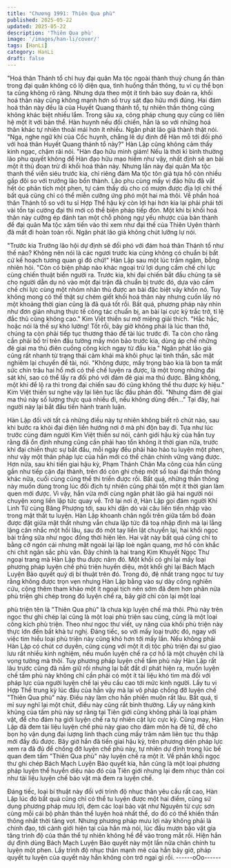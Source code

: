 ```yaml
---
title: "Chương 1991: Thiên Qua phù"
published: 2025-05-22
updated: 2025-05-22
description: 'Thiên Qua phù'
image: '/images/han-li/cover/'
tags: [HanLi]
category: HanLi
draft: false
---
```


"Hoá thân Thánh tổ chỉ huy đại quân Ma tộc ngoài thành thuỷ
chung ẩn thân trong đại quân không có lộ diện qua, tình huống
thần thông, tu vi cụ thể bọn ta cũng không rõ ràng. Nhưng dựa
theo một ít tình báo suy đoán ra, khối hoá thân này cũng không
mạnh hơn số truy sát đạo hữu mới đúng. Hai đám hoá thân này
đều là của Huyết Quang thánh tổ, tự nhiên thần thông cũng không
khác biệt nhiều lắm. Trong sâu xa, công pháp chung quy cũng có
liên hệ một ít với bản thể. Hàn huynh nếu đối chiến, hẳn là so với
những hoá thân khác tự nhiên thoải mái hơn ít nhiều.
Ngân phát lão giả thành thật nói.
"Nga, nghe ngữ khí của Cốc huynh, chẳng lẽ dự định để Hàn mỗ
tới đối phó với hoá thân Huyết Quang thánh tổ này?"
Hàn Lập cũng không cảm thấy kinh ngạc, chậm rãi nói.
"Hàn đạo hữu minh giám! Nếu là thời kì bình thường lão phu
quyết không để Hàn đạo hữu mạo hiểm như vậy, nhất định sẽ an
bài một ít thủ đoạn trừ đi khối hoá thân này. Nhưng lần này đại
quân Ma tộc thanh thế viễn siêu trước kia, chỉ riêng đám Ma tộc
tôn giả tựa hồ còn nhiều gấp đôi so với trưởng lão bổn thành. Lão
phu cùng mấy vị đão hữu đã vắt hết óc phân tích một phen, tự
cảm thấy dù cho có mượn được địa lợi chi thế bất quá cũng chỉ
có thể miễn cưỡng ứng phó một hai mà thôi. Về phần hoá thân
Thánh tổ so với tu sĩ Hợp Thể hậu kỳ còn lợi hại hơn kia lại phải
phái tới vài tồn tại cường đại thì mới có thể biện pháp tiếp đón.
Một khi bị khối hoá thân này cưỡng ép đánh tan một chỗ phòng
ngự yếu nhược của bản thành để đại quân Ma tộc xâm tiến vào
thì xem như đại thế của Thiên Uyên thành đã mất đi hoàn toàn
rồi.
Ngân phát lão giả không chút lưỡng lự nói.

"Trước kia Trưởng lão hội dự định sẽ đối phó với đám hoá thân
Thánh tổ như thế nào? Không nên nói là các ngươi trước kia cũng
không có chuẩn bị bất cứ kế hoạch tương quan gì đó chứ!"
Hàn Lập sau một lúc trầm ngâm, bỗng nhiên hỏi.
"Còn có biện pháp nào khác ngoại trừ lợi dụng cấm chế chi lực
cùng chiến thuật biển người ra. Trước kia, khi đại chiến bắt đầu
chúng ta sẽ cho người dẫn dụ nó vào một đại trận đã chuẩn bị
trước đó, dựa vào cấm chế chi lực cùng một nhóm nhân thủ được
an bài đặc biệt vây khốn nó. Tuy không mong có thể thật sự chém
giết khối hoá thân này nhưng cuốn lấy nó một khoảng thời gian
cũng là đã quá tốt rồi. Bất quá, phương pháp này nhìn như đơn
giản nhưng thực tế công tác chuẩn bị, an bài lại cực kỳ trắc trở, tỉ
lệ đắc thủ cũng không cao."
Kim Việt thiền sư mở miệng giải thích.
"Hắc hắc, hoặc nói là thế sự khó lường! Tốt rồi, bây giờ không
phải là lúc than thở, chúng ta còn phải tiếp tục thương thảo đề tài
lúc trước đi. Ta còn cho rằng cần phải bố trí trên đầu tường mấy
món bảo trước kia, dùng áp chế những đê giai ma thú điên cuồng
công kích ngay từ đầu kia."
Ngân phát lão giả cũng rất nhanh từ trạng thái cảm khái mà khôi
phục lại tinh thần, sắc mặt nghiêm lại chuyển đề tài, nói.
"Không được, mấy trọng bảo kia là bọn ta mất sức chín trâu hai
hổ mới có thể chế luyện ra được, là một trong những đại sát khí,
sao có thể lấy ra đối phó với đám đê giai ma thú được. Bằng
không, một khi để lộ ra thì trong đại chiến sau đó cũng không thể
thu được kỳ hiệu."
Kim Việt thiền sư nghe vậy lại liên tục lắc đầu phản đối.
"Nhưng đám đê giai ma thú này số lượng thực quá nhiều đi, nếu
không dùng đến..."
Tại đây, hai người này lại bắt đầu tiến hành tranh luận.

Hàn Lập đối với tất cả những điều này tự nhiên không biết rõ chút
nào, sau khi bước ra khỏi đại điện liền hướng nơi ở mà phi độn
bay đi.
Tựa như lúc trước cùng đám người Kim Việt thiền sư nói, cảnh
giới hậu kỳ của hắn tuy rằng đã ổn định nhưng cũng cần phải hao
tổn không ít thời gian nữa, trước khi đại chiến thực sự bắt đầu,
mỗi ngày đều phải hảo hảo tu luyện một phen, như vậy một thân
pháp lực của hắn mới có thể chân chính vững vàng được. Hơn
nữa, sau khi tiến giai hậu kỳ, Phạm Thánh Chân Ma công của hắn
cũng gần như tiếp cận đại thành, trên đó còn ghi chép một số loại
đại thần thông khác nữa, cuối cùng cũng thể thi triển được rồi.
Bất quá, những thần thông này muốn dùng trong lúc đối địch tự
nhiên cũng phải tốn một ít thời gian làm quen mới được. Vì vậy,
hắn vừa mới cùng ngân phát lão giả hai người nói chuyện xong
liền lập tức quay về.
Trở lại nơi ở, Hàn Lập gọi đám người Khí Linh Tử cùng Băng
Phượng tới, sau khi dặn dò vài câu liền tiến nhập vào trong mật
thất tu luyện.
Hàn Lập khoanh chân ngồi trên giữa tấm bồ đoàn được đặt giữa
mật thất nhưng vẫn chưa lập tức đả toạ nhập định mà lại lẳng
lặng cân nhắc một hồi lâu, sau đó một tay liền lật chuyển lại, hai
khối ngọc bài trắng sữa như ngọc đồng thời hiện lên.
Hai vật này bất quá cũng chỉ to bằng cỡ ngón cái nhưng mặt
ngoài lại lập loè ngân quang, mơ hồ còn khắc chi chít ngân sắc
phù văn. Đây chính là hai trang Kim Khuyết Ngọc Thư ngoại trang
mà Hàn Lập thu được năm đó.
Một khối có ghi lại mấy loại phương pháp luyện chế phù triện
huyền diệu, một khối ghi lại Bách Mạch Luyện Bảo quyết quỷ dị bí
thuật trên đó.
Trong đó, đệ nhất trang ngọc tư tuy rằng không được trọn vẹn
nhưng Hàn Lập bằng vào sự dày công nghiên cứu, cộng thêm
tham khảo một ít ngoại tịch nên sớm đã đem hơn phân nửa phù
triện ghi chép trong đó luyện chế ra, bây giờ chỉ còn lại một loại

phù triện tên là "Thiên Qua phù" là chưa kịp luyện chế mà thôi.
Phù này trên ngọc thư ghi chép lại cũng là một loại phù triện sau
cùng, cũng là một loại công kích phù triện. Theo như ngọc thư
viết, uy năng của khối phù triện này thực lớn đến bất khả tư nghị.
Đáng tiếc, so với mấy loại trước đó, ngay với việc tìm hiểu loại
phù triện này cũng khó hơn tới mấy lần. Nếu không phải Hàn Lập
có chút cơ duyên, cũng cùng với một ít dị tộc phù triện đại sư giao
lưu rất nhiều kinh nghiệm, nếu muốn luyện chế ra cơ hồ là một
chuyện chỉ là vọng tưởng mà thôi.
Tuy phương pháp luyện chế tấm phù này Hàn Lập rất lâu trước
cũng đã nắm giữ rồi nhưng lại bất đắt dĩ phát hiện ra, muốn luyện
chế tấm phù này không chỉ cần phải có một ít tài liệu khó tìm mà
đối với pháp lực của người luyện chế lại yêu cầu cao tới mức kinh
người.
Lấy tu vi Hợp Thể trung kỳ lúc đầu của hắn vậy mà lại vô pháp
chống đỡ luyện chế "Thiên Qua phù" này.
Điều này làm cho hắn phiền muộn rất lâu.
Bất quá, tỉ mỉ suy nghĩ lại một chút, điều này cũng rất bình
thường.
Lấy uy năng kinh khủng của tấm phù này sợ rằng tại Tiên giới
cũng không phải là loại phàm vật, để cho đám hạ giới luyện chế
ra tự nhiên cật lực cực kỳ. Cũng may, Hàn Lập đã đem tài liệu
luyện chế phù này giao cho đám môn hạ đệ tử, để cho bọn họ
vận dụng đại lượng linh thạch cùng mấy trăm năm liên tục thu
thập mới đầy đủ được. Bây giờ hắn đã tiến giai hậu kỳ, trên
phương diện pháp lực xem ra đã đủ để chống đỡ luyện chế phù
này, tự nhiên dự định trong lúc bế quan đem tấm "Thiên Qua phù"
này luyện chế ra một ít.
Về phần khối ngọc thư ghi chép Bách Mạch Luyện Bảo quyết kia,
hẳn cũng là một loại phương pháp luyện thể huyền diệu nào đó
của Tiên giới nhưng lại đem nhục thân coi như tài liệu luyện chế
bảo vật mà đem ra luyện chế.

Đáng tiếc, loại bí thuật này đối với trình độ nhục thân yêu cầu rất
cao, Hàn Lập lúc đó bất quá cũng chỉ có thể tu luyện được một
hai điểm, cũng sử dụng phương pháp mưu lợi, đem các loại bảo
vật như Nguyên từ cực sơn cùng mỗi cái bộ phân thân thể luyện
hoá nhất thể, do đó có thể khiến thần thông nhất thời tăng vọt.
Nhưng phương pháp mưu lợi này không phải là chính đạo, tới
cảnh giới hiện tại của hắn mà nói, lúc đầu mượn bảo vật gia tăng
trình độ của thân thể tự nhiên không hề để vào trong mắt rồi. Hiện
hắn dự định dùng Bách Mạch Luyện Bảo quyết này một lần nữa
chân chính tu luyện một phen. Lấy trình độ nhục thân mạnh mẽ
của hắn bây giờ, pháp quyết tu luyện của quyết này hẳn không
còn trở ngại gì rồi.
------oOo------

